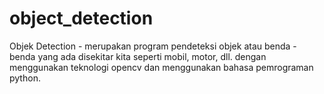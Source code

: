 # object_detection
Objek Detection - merupakan program pendeteksi objek atau benda - benda yang ada disekitar kita seperti mobil, motor, dll. dengan menggunakan teknologi opencv dan menggunakan bahasa pemrograman python.
